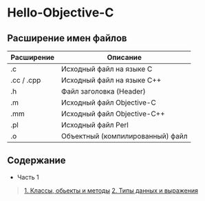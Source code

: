 # Hello-Objective-C

## Расширение имен файлов

| Расширение  | Описание |
| ------------- | ------------- |
| .c  | Исходный файл на языке C  |
| .cc / .cpp  | Исходный файл на языке C++  |
| .h | Файл заголовка (Header)  |
| .m  | Исходный файл Objective-C |
| .mm  | Исходный файл Objective-C++  |
| .pl  | Исходный файл Perl  |
| .o  | Объектный (компилированный) файл |

## Содержание 

* Часть 1
> [ 1. Классы, обьекты и методы](https://github.com/egorskikh/Hello-Objective-C/blob/main/Learn%20Objective-C/02.%20%D0%9A%D0%BB%D0%B0%D1%81%D1%81%D1%8B%2C%20%D0%BE%D0%B1%D1%8C%D0%B5%D0%BA%D1%82%D1%8B%20%D0%B8%20%D0%BC%D0%B5%D1%82%D0%BE%D0%B4%D1%8B/%D0%9A%D0%BB%D0%B0%D1%81%D1%81%D1%8B%2C%20%D0%BE%D0%B1%D1%8C%D0%B5%D0%BA%D1%82%D1%8B%20%D0%B8%20%D0%BC%D0%B5%D1%82%D0%BE%D0%B4%D1%8B.md#hello-objective-c)
> [ 2. Типы данных и выражения](   )
